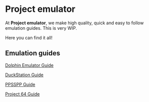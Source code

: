 # Project emulator

At **Project emulator**, we make high quality, quick and easy to follow emulation guides. This is very WIP.

Here you can find it all!
## Emulation guides

[Dolphin Emulator Guide](Dolphin-emu)

[DuckStation Guide](DuckStation.md)

[PPSSPP Guide](PPSSPP.md)

[Project 64 Guide](p64.md)

